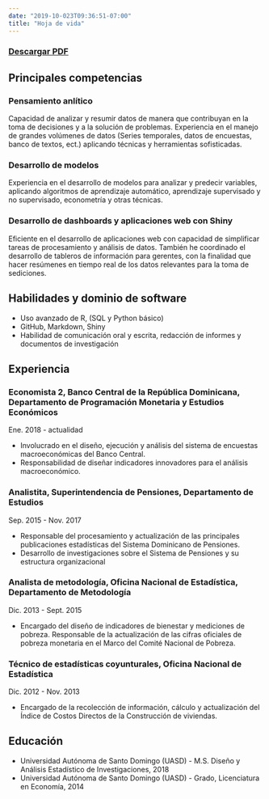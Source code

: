 ```yaml
---
date: "2019-10-023T09:36:51-07:00"
title: "Hoja de vida"
---
```

### [Descargar PDF](https://drive.google.com/open?id=1h-wC14Aq3IyLzI1Me99Fr3kIwNF00xYD)

## Principales competencias

### Pensamiento anlítico
Capacidad de analizar y resumir datos de manera que contribuyan en la toma de decisiones y a la solución de problemas. Experiencia en el manejo de grandes volúmenes de datos (Series temporales, datos de encuestas, banco de textos, ect.) aplicando técnicas y herramientas sofisticadas.

### Desarrollo de modelos 
Experiencia en el desarrollo de modelos para analizar y predecir variables, aplicando algoritmos de aprendizaje automático, aprendizaje supervisado y no supervisado, econometría y otras técnicas.

### Desarrollo de dashboards y aplicaciones web con Shiny
Eficiente en el desarrollo de aplicaciones web con capacidad de simplificar tareas de procesamiento y análisis de datos. También he coordinado el desarrollo de tableros de información para gerentes, con la finalidad que hacer resúmenes en tiempo real de los datos relevantes para la toma de sediciones. 


## Habilidades y dominio de software

- Uso avanzado de R,  (SQL y Python básico)
- GitHub, Markdown, Shiny
- Habilidad de comunicación oral y escrita, redacción de informes y documentos de investigación

## Experiencia

### Economista 2, Banco Central de la República Dominicana, Departamento de Programación Monetaria y Estudios Económicos
Ene. 2018 - actualidad

- Involucrado en el diseño, ejecución y análisis del sistema de encuestas macroeconómicas del Banco Central.
- Responsabilidad de diseñar indicadores innovadores para el análisis macroeconómico.

### Analistita, Superintendencia de Pensiones, Departamento de Estudios
Sep. 2015 - Nov. 2017

- Responsable del procesamiento y actualización de las principales publicaciones estadísticas del Sistema Dominicano de Pensiones.
- Desarrollo de investigaciones sobre el Sistema de Pensiones y su estructura organizacional

### Analista de metodología, Oficina Nacional de Estadística, Departamento de Metodología
Dic. 2013 - Sept. 2015

- Encargado del diseño de indicadores de bienestar y mediciones de pobreza. Responsable de la actualización de las cifras oficiales de pobreza monetaria en el Marco del Comité Nacional de Pobreza.

### Técnico de estadísticas coyunturales, Oficina Nacional de Estadística 
Dic. 2012 - Nov. 2013

- Encargado de la recolección de información, cálculo y actualización del Índice de Costos Directos de la Construcción de viviendas. 

## Educación

* Universidad Autónoma de Santo Domingo (UASD) - M.S. Diseño y Análisis Estadístico de Investigaciones, 2018
* Universidad Autónoma de Santo Domingo (UASD) - Grado, Licenciatura en Economía, 2014